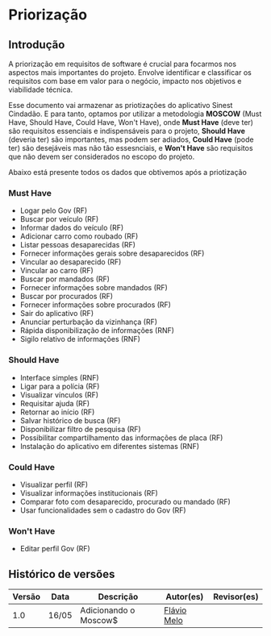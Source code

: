 # Priorização

## Introdução

A priorização em requisitos de software é crucial para focarmos nos aspectos mais importantes do projeto. Envolve identificar e classificar os requisitos com base em valor para o negócio, impacto nos objetivos e viabilidade técnica. 
 
Esse documento vai armazenar as priotizações do aplicativo Sinest Cindadão. E para tanto, optamos por utilizar a metodologia **MOSCOW** (Must Have, Should Have, Could Have, Won't Have), onde **Must Have** (deve ter) são requisitos essenciais e indispensáveis para o projeto, **Should Have** (deveria ter) são importantes, mas podem ser adiados, **Could Have** (pode ter) são desejáveis mas não tão essesnciais, e **Won't Have** são requisitos que não devem ser considerados no escopo do projeto.

Abaixo está presente todos os dados que obtivemos após a priotização

### Must Have

- Logar pelo Gov (RF)
- Buscar por veículo (RF)
- Informar dados do veículo (RF)
- Adicionar carro como roubado (RF)
- Listar pessoas desaparecidas (RF)
- Fornecer informações gerais sobre desaparecidos (RF)
- Vincular ao desaparecido (RF)
- Vincular ao carro (RF)
- Buscar por mandados (RF)
- Fornecer informações sobre mandados (RF)
- Buscar por procurados (RF)
- Fornecer informações sobre procurados (RF)
- Sair do aplicativo (RF)
- Anunciar perturbação da vizinhança (RF)
- Rápida disponibilização de informações (RNF)
- Sigilo relativo de informações (RNF)

### Should Have

- Interface simples (RNF)
- Ligar para a polícia (RF)
- Visualizar vínculos (RF)
- Requisitar ajuda (RF)
- Retornar ao início (RF)
- Salvar histórico de busca (RF)
- Disponibilizar filtro de pesquisa (RF)
- Possibilitar compartilhamento das informações de placa (RF)
- Instalação do aplicativo em diferentes sistemas (RNF)

### Could Have

- Visualizar perfil (RF)
- Visualizar informações institucionais (RF)
- Comparar foto com desaparecido, procurado ou mandado (RF)
- Usar funcionalidades sem o cadastro do Gov (RF)

### Won't Have

- Editar perfil Gov (RF)


##  Histórico de versões

| Versão | Data   | Descrição | Autor(es) | Revisor(es)     |
| ------ | ---------- | ---------------- | ------------------ | ----------- |
| 1.0    | 16/05 |Adicionando o Moscow$ |[Flávio Melo](https://github.com/flavioovatsug)| | 